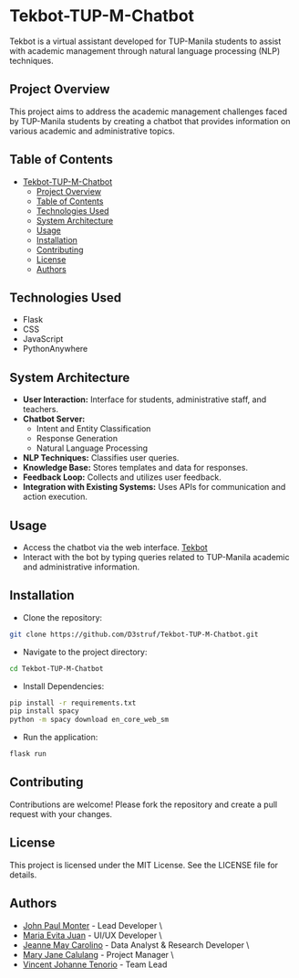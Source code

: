 # Tekbot-TUP-M-Chatbot

Tekbot is a virtual assistant developed for TUP-Manila students to assist with academic management through natural language processing (NLP) techniques.

## Project Overview

This project aims to address the academic management challenges faced by TUP-Manila students by creating a chatbot that provides information on various academic and administrative topics.

## Table of Contents

- [Tekbot-TUP-M-Chatbot](#tekbot-tup-m-chatbot)
  - [Project Overview](#project-overview)
  - [Table of Contents](#table-of-contents)
  - [Technologies Used](#technologies-used)
  - [System Architecture](#system-architecture)
  - [Usage](#usage)
  - [Installation](#installation)
  - [Contributing](#contributing)
  - [License](#license)
  - [Authors](#authors)

## Technologies Used

- Flask
- CSS
- JavaScript
- PythonAnywhere

## System Architecture

- **User Interaction:** Interface for students, administrative staff, and teachers.
- **Chatbot Server:**
  - Intent and Entity Classification
  - Response Generation
  - Natural Language Processing
- **NLP Techniques:** Classifies user queries.
- **Knowledge Base:** Stores templates and data for responses.
- **Feedback Loop:** Collects and utilizes user feedback.
- **Integration with Existing Systems:** Uses APIs for communication and action execution.

## Usage

- Access the chatbot via the web interface. [Tekbot](tekbot.pythonanywhere.com)
- Interact with the bot by typing queries related to TUP-Manila academic and administrative information.

## Installation

- Clone the repository:

``` bash
git clone https://github.com/D3struf/Tekbot-TUP-M-Chatbot.git
```

- Navigate to the project directory:

``` bash
cd Tekbot-TUP-M-Chatbot
```

- Install Dependencies:

``` bash
pip install -r requirements.txt
pip install spacy
python -m spacy download en_core_web_sm
```

- Run the application:

``` bash
flask run
```

## Contributing

Contributions are welcome! Please fork the repository and create a pull request with your changes.

## License

This project is licensed under the MIT License. See the LICENSE file for details.

## Authors

- [John Paul Monter](https://github.com/D3struf) - Lead Developer \
- [Maria Evita Juan](https://github.com/evyjuan) - UI/UX Developer \
- [Jeanne May Carolino](https://github.com/jeannmaycarolino) - Data Analyst & Research Developer \
- [Mary Jane Calulang](https://github.com/meri-hane) - Project Manager \
- [Vincent Johanne Tenorio](https://github.com/Yuhan-BSCS) - Team Lead
